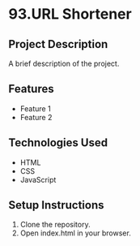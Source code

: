 # 93.URL Shortener
## Project Description
A brief description of the project.
## Features
- Feature 1
- Feature 2
## Technologies Used
- HTML
- CSS
- JavaScript
## Setup Instructions
1. Clone the repository.
2. Open index.html in your browser.
